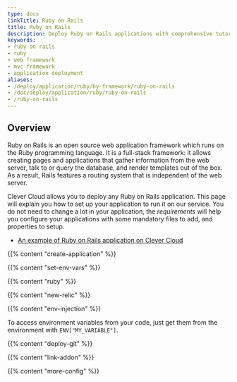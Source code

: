 ```yaml
---
type: docs
linkTitle: Ruby on Rails
title: Ruby on Rails
description: Deploy Ruby on Rails applications with comprehensive tutorial for web development framework deployment on Clever Cloud platform
keywords:
- ruby on rails
- ruby
- web framework
- mvc framework
- application deployment
aliases:
- /deploy/application/ruby/by-framework/ruby-on-rails
- /doc/deploy/application/ruby/ruby-on-rails
- /ruby-on-rails
---
```


## Overview

Ruby on Rails is an open source web application framework which runs on the Ruby programming language. It is a full-stack framework: it allows creating pages and applications that gather information from the web server, talk to or query the database, and render templates out of the box. As a result, Rails features a routing system that is independent of the web server.

Clever Cloud allows you to deploy any Ruby on Rails application. This page will explain you how to set up your application to run it on our service.
You do not need to change a lot in your application, the *requirements* will help you configure your applications with some mandatory files to add, and properties to setup.

- [An example of Ruby on Rails application on Clever Cloud](https://github.com/CleverCloudDemos/demo-rubyonrails-pg-rest)

{{% content "create-application" %}}

 {{% content "set-env-vars" %}}

{{% content "ruby" %}}

 {{% content "new-relic" %}}

 {{% content "env-injection" %}}

To access environment variables from your code, just get them from the environment with `ENV["MY_VARIABLE"]`.

 {{% content "deploy-git" %}}

 {{% content "link-addon" %}}

{{% content "more-config" %}}
